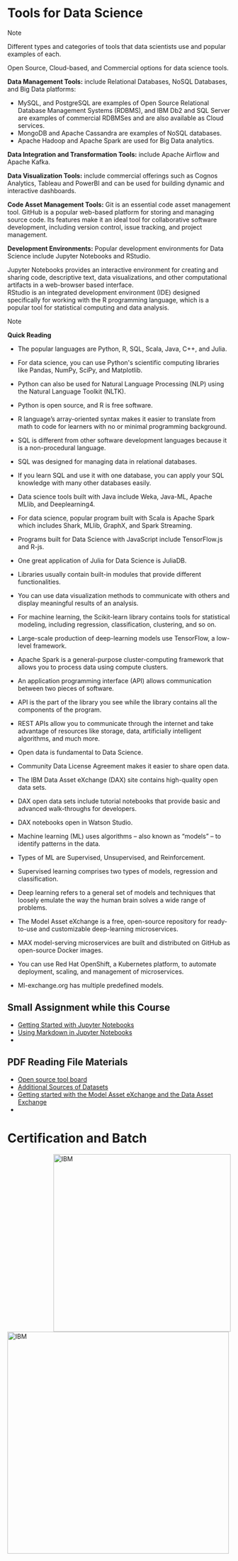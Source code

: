 # Tools for Data Science

> [!NOTE]
> Different types and categories of tools that data scientists use and popular examples of each.
> 
> Open Source, Cloud-based, and Commercial options for data science tools.

**Data Management Tools:** include Relational Databases, NoSQL Databases, and Big Data platforms:

* MySQL, and PostgreSQL are examples of Open Source Relational Database Management Systems (RDBMS), and IBM Db2 and SQL Server are examples of commercial RDBMSes and are also available as Cloud services.
* MongoDB and Apache Cassandra are examples of NoSQL databases.
* Apache Hadoop and Apache Spark are used for Big Data analytics.

**Data Integration and Transformation Tools:** include Apache Airflow and Apache Kafka. 

**Data Visualization Tools:**  include commercial offerings  such as Cognos Analytics, Tableau and PowerBI  and can be used for building dynamic and interactive dashboards. 

**Code Asset Management Tools:** Git is an essential code asset management tool. GitHub is a popular web-based platform for storing and managing source code. Its features make it an ideal tool for collaborative software development, including version control, issue tracking, and project management. 

**Development Environments:** Popular development environments for Data Science include Jupyter Notebooks and RStudio. 

Jupyter Notebooks provides an interactive environment for creating and sharing code, descriptive text, data visualizations, and other computational artifacts in a web-browser based interface.  
RStudio is an integrated development environment (IDE) designed specifically for working with the R programming language, which is a popular tool for statistical computing and data analysis.  

> [!NOTE]
> **Quick Reading**
> 
> * The popular languages are Python, R, SQL, Scala, Java, C++, and Julia.
> 
> * For data science, you can use Python's scientific computing libraries like Pandas, NumPy, SciPy, and Matplotlib.
> 
> * Python can also be used for Natural Language Processing (NLP) using the Natural Language Toolkit (NLTK).
> 
> * Python is open source, and R is free software.
> 
> * R language’s array-oriented syntax makes it easier to translate from math to code for learners with no or minimal programming background.
> 
> * SQL is different from other software development languages because it is a non-procedural language.
> 
> * SQL was designed for managing data in relational databases.
> 
> * If you learn SQL and use it with one database, you can apply your SQL knowledge with many other databases easily.
> 
> * Data science tools built with Java include Weka, Java-ML, Apache MLlib, and Deeplearning4.
> 
> * For data science, popular program built with Scala is Apache Spark which includes Shark, MLlib, GraphX, and Spark Streaming.
> 
> * Programs built for Data Science with JavaScript include TensorFlow.js and R-js.
> 
> * One great application of Julia for Data Science is JuliaDB.
> 
> * Libraries usually contain built-in modules that provide different functionalities.
> 
> * You can use data visualization methods to communicate with others and display meaningful results of an analysis. 
> 
> * For machine learning, the Scikit-learn library contains tools for statistical modeling, including regression, classification, clustering, and so on.
> 
> * Large-scale production of deep-learning models use TensorFlow, a low-level framework. 
> 
> * Apache Spark is a general-purpose cluster-computing framework that allows you to process data using compute clusters.
> 
> * An application programming interface (API) allows communication between two pieces of software.
> 
> * API is the part of the library you see while the library contains all the components of the program. 
> 
> * REST APIs allow you to communicate through the internet and take advantage of resources like storage, data, artificially intelligent algorithms, and much more.
> 
> * Open data is fundamental to Data Science.
> 
> * Community Data License Agreement makes it easier to share open data.
> 
> * The IBM Data Asset eXchange (DAX) site contains high-quality open data sets.
> 
> * DAX open data sets include tutorial notebooks that provide basic and advanced walk-throughs for developers.
> 
> * DAX notebooks open in Watson Studio.
> 
> * Machine learning (ML) uses algorithms – also known as “models” – to identify patterns in the data. 
> 
> * Types of ML are Supervised, Unsupervised, and Reinforcement. 
> 
> * Supervised learning comprises two types of models, regression and classification.
> 
> * Deep learning refers to a general set of models and techniques that loosely emulate the way the human brain solves a wide range of problems.
> 
> * The Model Asset eXchange is a free, open-source repository for ready-to-use and customizable deep-learning microservices.
> 
> * MAX model-serving microservices are built and distributed on GitHub as open-source Docker images.
> 
> * You can use Red Hat OpenShift, a Kubernetes platform, to automate deployment, scaling, and management of microservices.
> 
> * Ml-exchange.org has multiple predefined models.

## Small Assignment while this Course
* [Getting Started with Jupyter Notebooks](https://github.com/shivamtomershiv/IBM-Data-Science-Professional-Certificate/blob/main/02%20Tools%20for%20Data%20Science/Getting%20Started%20with%20Jupyter%20Notebooks.ipynb)
* [Using Markdown in Jupyter Notebooks](https://github.com/shivamtomershiv/IBM-Data-Science-Professional-Certificate/blob/main/02%20Tools%20for%20Data%20Science/Using%20Markdown%20in%20Jupyter%20Notebooks.ipynb)
* 


## PDF Reading File Materials
* [Open source tool board](https://cf-courses-data.s3.us.cloud-object-storage.appdomain.cloud/IBM-DS0130EN-SkillsNetwork/storyline/Open%20Source%20Tools/story.html?origin=www.coursera.org)
* [Additional Sources of Datasets](https://drive.google.com/file/d/1QKLd87dCIVwevpTzuZxSTx9kzeca1RZa/view?usp=drivesdk)
* [Getting started with the Model Asset eXchange and the Data Asset Exchange](https://drive.google.com/file/d/1pq0J0N4oLlFuvin0iIynYuf2PsSU2IAI/view?usp=drivesdk)
* 

# Certification and Batch
<img  align="right"  alt="IBM" width="400" src="https://images.credly.com/size/680x680/images/1447954e-9923-4703-a647-eac80e5f0682/image.png">
<img  align="left"  alt="IBM" width="500" src="https://coursera-certificate-images.s3.amazonaws.com/SLQHM4V5VAXV">
